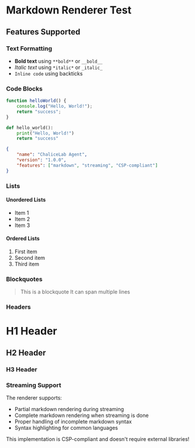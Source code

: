 # Markdown Renderer Test

## Features Supported

### Text Formatting
- **Bold text** using `**bold**` or `__bold__`
- *Italic text* using `*italic*` or `_italic_`
- `Inline code` using backticks

### Code Blocks
```javascript
function helloWorld() {
    console.log("Hello, World!");
    return "success";
}
```

```python
def hello_world():
    print("Hello, World!")
    return "success"
```

```json
{
    "name": "ChaliceLab Agent",
    "version": "1.0.0",
    "features": ["markdown", "streaming", "CSP-compliant"]
}
```

### Lists

#### Unordered Lists
- Item 1
- Item 2
- Item 3

#### Ordered Lists
1. First item
2. Second item
3. Third item

### Blockquotes
> This is a blockquote
> It can span multiple lines

### Headers
# H1 Header
## H2 Header
### H3 Header

### Streaming Support
The renderer supports:
- Partial markdown rendering during streaming
- Complete markdown rendering when streaming is done
- Proper handling of incomplete markdown syntax
- Syntax highlighting for common languages

This implementation is CSP-compliant and doesn't require external libraries!

